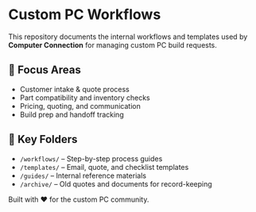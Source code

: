 # Custom PC Workflows

This repository documents the internal workflows and templates used by **Computer Connection** for managing custom PC build requests.

## 📌 Focus Areas

- Customer intake & quote process
- Part compatibility and inventory checks
- Pricing, quoting, and communication
- Build prep and handoff tracking

## 📁 Key Folders

- `/workflows/` – Step-by-step process guides  
- `/templates/` – Email, quote, and checklist templates  
- `/guides/` – Internal reference materials  
- `/archive/` – Old quotes and documents for record-keeping

Built with ❤️ for the custom PC community.
